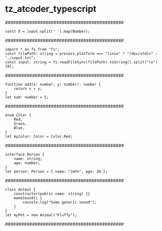 # tz_atcoder_typescript

############################################

    const X = input.split(' ').map(Number);
    
############################################

    import * as fs from "fs";  
    const filePath: string = process.platform === "linux" ? "/dev/stdin" : "./input.txt";  
    const input: string = fs.readFileSync(filePath).toString().split("\n")[0];  

############################################

    function add(x: number, y: number): number {
        return x + y;
    }
    let num: number = 5;

############################################

    enum Color {
        Red,
        Green,
        Blue,
    }
    let myColor: Color = Color.Red;

############################################

    interface Person {
        name: string;
        age: number;
    }
    let person: Person = { name: "John", age: 30 };

############################################

    class Animal {
        constructor(public name: string) {}
        makeSound() {
            console.log("Some generic sound");
        }
    }
    let myPet = new Animal("Fluffy");

############################################
